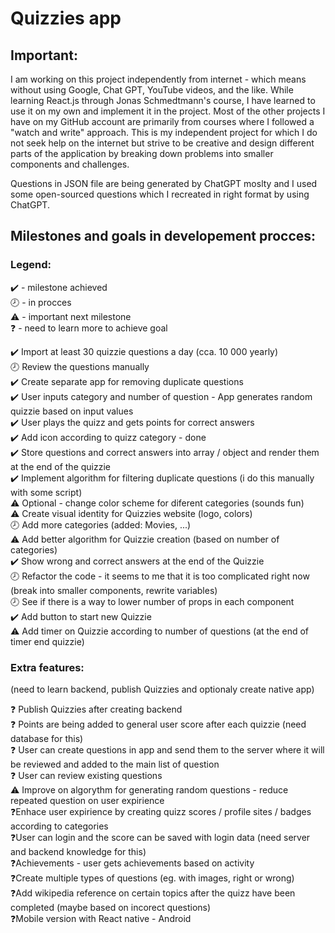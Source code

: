 # Quizzies app

## Important: <br>

I am working on this project independently from internet - which means without using Google, Chat GPT, YouTube videos, and the like. While learning React.js through Jonas Schmedtmann's course, I have learned to use it on my own and implement it in the project. Most of the other projects I have on my GitHub account are primarily from courses where I followed a "watch and write" approach. This is my independent project for which I do not seek help on the internet but strive to be creative and design different parts of the application by breaking down problems into smaller components and challenges. </b>

Questions in JSON file are being generated by ChatGPT moslty and I used some open-sourced questions which I recreated in right format by using ChatGPT.

## Milestones and goals in developement procces: <br>

### Legend: <br>

✔️ - milestone achieved <br>
🕗 - in procces <br>
⚠️ - important next milestone <br>
❓ - need to learn more to achieve goal <br>

✔️ Import at least 30 quizzie questions a day (cca. 10 000 yearly) <br>
🕗 Review the questions manually <br>
✔️ Create separate app for removing duplicate questions <br>
✔️ User inputs category and number of question - App generates random quizzie based on input values <br>
✔️ User plays the quizz and gets points for correct answers <br>
✔️ Add icon according to quizz category - done <br>
✔️ Store questions and correct answers into array / object and render them at the end of the quizzie <br>
✔️ Implement algorithm for filtering duplicate questions (i do this manually with some script) <br>
⚠️ Optional - change color scheme for diferent categories (sounds fun) <br>
⚠️ Create visual identity for Quizzies website (logo, colors) <br>
🕗 Add more categories (added: Movies, ...) <br>
⚠️ Add better algorithm for Quizzie creation (based on number of categories) <br>
✔️ Show wrong and correct answers at the end of the Quizzie <br>
🕗 Refactor the code - it seems to me that it is too complicated right now (break into smaller components, rewrite variables) <br>
🕗 See if there is a way to lower number of props in each component <br>
✔️ Add button to start new Quizzie <br>
⚠️ Add timer on Quizzie according to number of questions (at the end of timer end quizzie) <br>

### Extra features: <br>

(need to learn backend, publish Quizzies and optionaly create native app) <br>

❓ Publish Quizzies after creating backend <br>
❓ Points are being added to general user score after each quizzie (need database for this) <br>
❓ User can create questions in app and send them to the server where it will be reviewed and added to the main list of question <br>
❓ User can review existing questions <br>
⚠️ Improve on algorythm for generating random questions - reduce repeated question on user expirience <br>
❓Enhace user expirience by creating quizz scores / profile sites / badges according to categories <br>
❓User can login and the score can be saved with login data (need server and backend knowledge for this) <br>
❓Achievements - user gets achievements based on activity <br>
❓Create multiple types of questions (eg. with images, right or wrong) <br>
❓Add wikipedia reference on certain topics after the quizz have been completed (maybe based on incorect questions) <br>
❓Mobile version with React native - Android <br>
